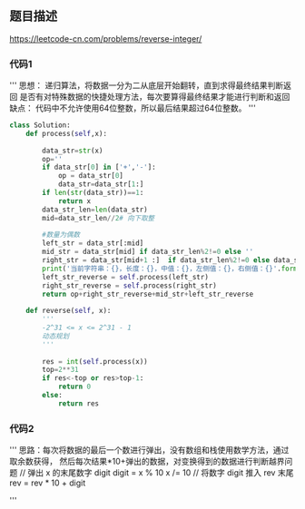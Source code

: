 ## 题目描述
https://leetcode-cn.com/problems/reverse-integer/
### 代码1
'''
思想：
递归算法，将数据一分为二从底层开始翻转，直到求得最终结果判断返回
是否有对特殊数据的快捷处理方法，每次要算得最终结果才能进行判断和返回
缺点：
代码中不允许使用64位整数，所以最后结果超过64位整数。
'''

```python
class Solution:
    def process(self,x):
        
        data_str=str(x)
        op=''
        if data_str[0] in ['+','-']:
            op = data_str[0]
            data_str=data_str[1:]
        if len(str(data_str))==1:
            return x
        data_str_len=len(data_str)
        mid=data_str_len//2# 向下取整
        
        #数量为偶数
        left_str = data_str[:mid]
        mid_str = data_str[mid] if data_str_len%2!=0 else ''
        right_str = data_str[mid+1 :]  if data_str_len%2!=0 else data_str[mid:] 
        print('当前字符串：{}，长度：{}，中值：{}，左侧值：{}，右侧值：{}'.format(data_str,data_str_len,mid,left_str,right_str))
        left_str_reverse = self.process(left_str)
        right_str_reverse = self.process(right_str)
        return op+right_str_reverse+mid_str+left_str_reverse
        
    def reverse(self, x):
        '''
        -2^31 <= x <= 2^31 - 1
        动态规划
        '''
        
        res = int(self.process(x))
        top=2**31
        if res<-top or res>top-1:
            return 0
        else:
            return res

```
### 代码2
'''
思路：每次将数据的最后一个数进行弹出，没有数组和栈使用数学方法，通过取余数获得，
          然后每次结果*10+弹出的数据，对变换得到的数据进行判断越界问题
          // 弹出 x 的末尾数字 digit
            digit = x % 10
            x /= 10
            // 将数字 digit 推入 rev 末尾
            rev = rev * 10 + digit

'''

